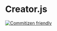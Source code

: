 # Creator.js

[![Commitizen friendly](https://img.shields.io/badge/commitizen-friendly-brightgreen.svg)](http://commitizen.github.io/cz-cli/)
